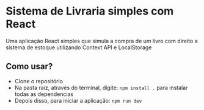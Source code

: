 # Sistema de Livraria simples com React

Uma aplicação React simples que simula a compra de um livro com direito a sistema de estoque utilizando Context API e LocalStorage

## Como usar?

- Clone o repositório
- Na pasta raiz, através do terminal, digite: `npm install .` para instalar todas as dependencias
- Depois disso, para iniciar a aplicação: `npm run dev`
